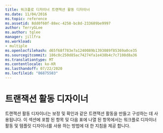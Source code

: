 ```yaml
---
title: 워크플로 디자이너 트랜잭션 활동 디자이너
ms.date: 11/04/2016
ms.topic: reference
ms.assetid: 8dd0f60f-88ec-4258-bc8d-233689be9997
author: TerryGLee
ms.author: tglee
manager: jillfra
ms.workload:
- multiple
ms.openlocfilehash: d65f68f783e7a1240089b1393089f85369a0ce35
ms.sourcegitcommit: 186c0c250d85ac74274fa1e438b4c7c7108d8a36
ms.translationtype: MT
ms.contentlocale: ko-KR
ms.lasthandoff: 07/22/2020
ms.locfileid: "86875503"
---
```

# <a name="transaction-activity-designers"></a>트랜잭션 활동 디자이너

트랜잭션 활동 디자이너는 보정 및 확인과 같은 트랜잭션 활동을 만들고 구성하는 데 사용됩니다. 이 섹션에 포함 된 항목 및 다음 표에 나열 된 항목에서는 워크플로 디자이너 활동 및 템플릿 디자이너를 사용 하는 방법에 대 한 지침을 제공 합니다.